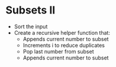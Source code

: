 # Subsets II
- Sort the input
- Create a recursive helper function that:
  - Appends current number to subset
  - Increments i to reduce duplicates
  - Pop last number from subset
  - Appends current number to subset
